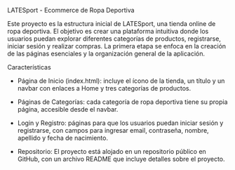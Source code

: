 LATESport - Ecommerce de Ropa Deportiva

Este proyecto es la estructura inicial de LATESport, una tienda online de ropa deportiva. El objetivo es crear una plataforma intuitiva donde los usuarios puedan explorar diferentes categorías de productos, registrarse, iniciar sesión y realizar compras. La primera etapa se enfoca en la creación de las páginas esenciales y la organización general de la aplicación.

Características

- Página de Inicio (index.html): incluye el ícono de la tienda, un título y un navbar con enlaces a Home y tres categorías de productos.

- Páginas de Categorías: cada categoría de ropa deportiva tiene su propia página, accesible desde el navbar.

- Login y Registro: páginas para que los usuarios puedan iniciar sesión y registrarse, con campos para ingresar email, contraseña, nombre, apellido y fecha de nacimiento.

- Repositorio: El proyecto está alojado en un repositorio público en GitHub, con un archivo README que incluye detalles sobre el proyecto.

